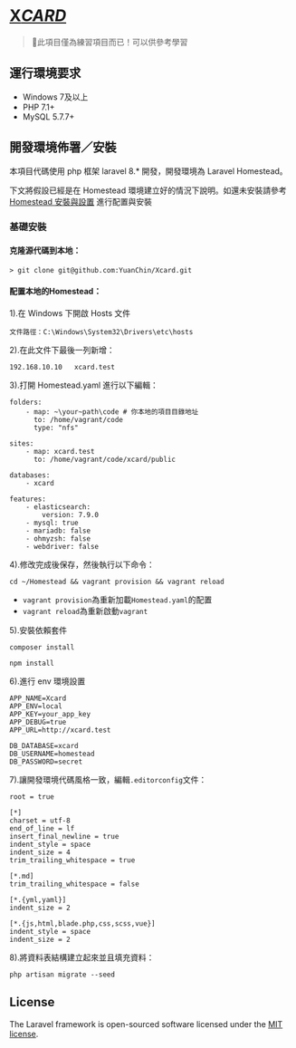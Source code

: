 # [X*CARD*](http://xcard.test/)

> 🚨此項目僅為練習項目而已！可以供參考學習

## 運行環境要求

- Windows 7及以上
- PHP 7.1+
- MySQL 5.7.7+


## 開發環境佈署／安裝

本項目代碼使用 php 框架 laravel 8.* 開發，開發環境為 Laravel Homestead。
    
下文將假設已經是在 Homestead 環境建立好的情況下說明。如還未安裝請參考 [Homestead 安裝與設置](https://laravel.com/docs/8.x/homestead) 進行配置與安裝

### 基礎安裝

#### 克隆源代碼到本地：

    > git clone git@github.com:YuanChin/Xcard.git

#### 配置本地的Homestead：

1).在 Windows 下開啟 Hosts 文件
    
    文件路徑：C:\Windows\System32\Drivers\etc\hosts

2).在此文件下最後一列新增：
    
    192.168.10.10   xcard.test

3).打開 Homestead.yaml 進行以下編輯：

```
folders:
    - map: ~\your~path\code # 你本地的項目目錄地址
      to: /home/vagrant/code
      type: "nfs"

sites:
    - map: xcard.test
      to: /home/vagrant/code/xcard/public
    
databases:
    - xcard
    
features:
    - elasticsearch:
        version: 7.9.0
    - mysql: true
    - mariadb: false
    - ohmyzsh: false
    - webdriver: false
```

4).修改完成後保存，然後執行以下命令：

```shell
cd ~/Homestead && vagrant provision && vagrant reload
```
- `vagrant provision`為重新加載`Homestead.yaml`的配置
- `vagrant reload`為重新啟動`vagrant`

5).安裝依賴套件

```shell
composer install
```

```shell
npm install
```

6).進行 env 環境設置

```
APP_NAME=Xcard
APP_ENV=local
APP_KEY=your_app_key
APP_DEBUG=true
APP_URL=http://xcard.test

DB_DATABASE=xcard
DB_USERNAME=homestead
DB_PASSWORD=secret
```

7).讓開發環境代碼風格一致，編輯`.editorconfig`文件：

```
root = true

[*]
charset = utf-8
end_of_line = lf
insert_final_newline = true
indent_style = space
indent_size = 4
trim_trailing_whitespace = true

[*.md]
trim_trailing_whitespace = false

[*.{yml,yaml}]
indent_size = 2

[*.{js,html,blade.php,css,scss,vue}]
indent_style = space
indent_size = 2
```

8).將資料表結構建立起來並且填充資料：

```shell
php artisan migrate --seed
```




## License

The Laravel framework is open-sourced software licensed under the [MIT license](https://opensource.org/licenses/MIT).
